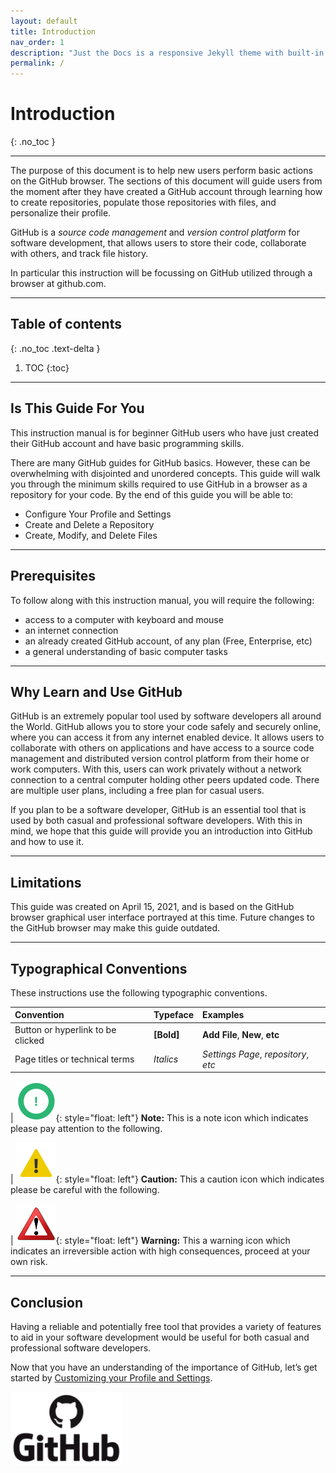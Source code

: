 ```yaml
---
layout: default
title: Introduction
nav_order: 1
description: "Just the Docs is a responsive Jekyll theme with built-in search that is easily customizable and hosted on GitHub Pages."
permalink: /
---
```



# **Introduction**
{: .no_toc }

---

The purpose of this document is to help new users perform basic actions on the GitHub browser. The sections of this document will guide users from the moment after they have created a GitHub account through learning how to create repositories, populate those repositories with files, and personalize their profile.

GitHub is a _source code management_ and _version control platform_ for software development, that allows users to store their code, collaborate with others, and track file history.

In particular this instruction will be focussing on GitHub utilized through a browser at github.com.

---

## Table of contents
{: .no_toc .text-delta }

1. TOC
{:toc}

---

## Is This Guide For You

This instruction manual is for beginner GitHub users who have just created their GitHub account and have basic programming skills.

There are many GitHub guides for GitHub basics. However, these can be overwhelming with disjointed and unordered concepts. This guide will walk you through the minimum skills required to use GitHub in a browser as a repository for your code. By the end of this guide you will be able to:

* Configure Your Profile and Settings
* Create and Delete a Repository
* Create, Modify, and Delete Files

---

## Prerequisites

To follow along with this instruction manual, you will require the following:

* access to a computer with keyboard and mouse
* an internet connection
* an already created GitHub account, of any plan (Free, Enterprise, etc)
* a general understanding of basic computer tasks

---

## Why Learn and Use GitHub

GitHub is an extremely popular tool used by software developers all around the World. GitHub allows you to store your code safely and securely online, where you can access it from any internet enabled device. It allows users to collaborate with others on applications and  have access to a source code management and distributed version control platform from their home or work computers. With this, users can work privately without a network connection to a central computer holding other peers updated code. There are multiple user plans, including a free plan for casual users.

If you plan to be a software developer, GitHub is an essential tool that is used by both casual and professional software developers. With this in mind, we hope that this guide will provide you an introduction into GitHub and how to use it.

---

## Limitations

This guide was created on April 15, 2021, and is based on the GitHub browser graphical user interface portrayed at this time. Future changes to the GitHub browser may make this guide outdated.

---

## Typographical Conventions

These instructions use the following typographic conventions.

| Convention                        | Typeface    | Examples                              |
|:----------------------------------|:------------|:--------------------------------------|
| Button or hyperlink to be clicked | **[Bold]**  | **Add File**, **New**, **etc**        |
| Page titles or technical terms    | _Italics_   | _Settings Page_, _repository_, _etc_  |

|   !["Note Symbol"](https://github.com/orion13579/COMM-2216-SetE-Group6/blob/gh-pages/assets/images/Note.png?raw=true){: style="float: left"} **Note:** This is a note icon which indicates please pay attention to the following.

|   !["Caution Symbol"](https://github.com/orion13579/COMM-2216-SetE-Group6/blob/gh-pages/assets/images/Caution.png?raw=true){: style="float: left"} **Caution:** This a caution icon which indicates please be careful with the following.

|   !["Warning Symbol"](https://github.com/orion13579/COMM-2216-SetE-Group6/blob/gh-pages/assets/images/Warning.png?raw=true){: style="float: left"} **Warning:** This a warning icon which indicates an irreversible action with high consequences, proceed at your own risk.

---

## Conclusion

Having a reliable and potentially free tool that provides a variety of features to aid in your software development would be useful for both casual and professional software developers.

Now that you have an understanding of the importance of GitHub, let’s get started by [Customizing your Profile and Settings](https://orion13579.github.io/COMM-2216-SetE-Group6/docs/ui-components).

!["GitHub Logo"](https://github.com/orion13579/COMM-2216-SetE-Group6/blob/gh-pages/assets/images/GitHub_Logo.PNG?raw=true)
